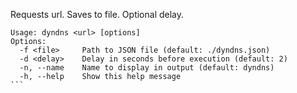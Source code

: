 Requests url. Saves to file. Optional delay.

````
Usage: dyndns <url> [options]
Options:
  -f <file>     Path to JSON file (default: ./dyndns.json)
  -d <delay>    Delay in seconds before execution (default: 2)
  -n, --name    Name to display in output (default: dyndns)
  -h, --help    Show this help message
```
